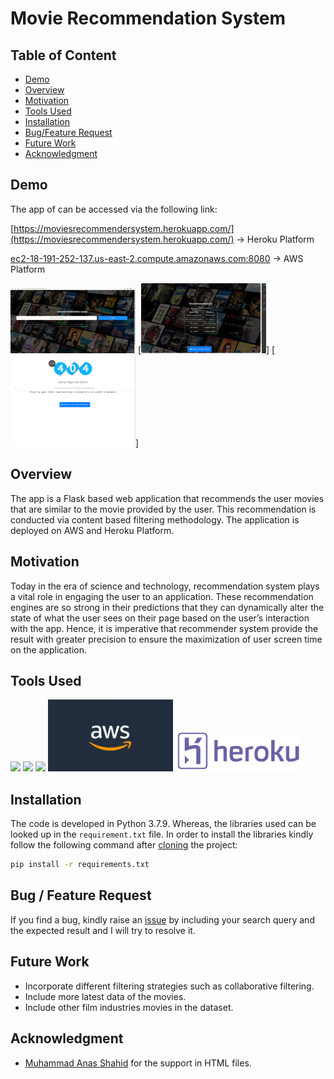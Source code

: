 # Movie Recommendation System

## Table of Content

* [Demo](#Demo)
* [Overview](#Overview)
* [Motivation](#Motivation)
* [Tools Used](#Tools-Used)
* [Installation](#Installation)
* [Bug/Feature Request](##bug---feature-request)
* [Future Work](#Future-Work)
* [Acknowledgment](#Acknowledgment)


## Demo
The app of can be accessed via the following link:

[https://moviesrecommendersystem.herokuapp.com/](https://moviesrecommendersystem.herokuapp.com/) -> Heroku Platform

[ec2-18-191-252-137.us-east-2.compute.amazonaws.com:8080](ec2-18-191-252-137.us-east-2.compute.amazonaws.com:8080) -> AWS Platform

[<img target="_blank" src="/Pictures/mainpage.PNG" width=200>](https://moviesrecommendersystem.herokuapp.com/)
[<img target="_blank" src="/Pictures/positivepage.PNG" width=200>]
[<img target="_blank" src="/Pictures/negativepage.PNG" width=200>]




## Overview
The app is a Flask based web application that recommends the user movies that are similar to the movie provided by the user. This recommendation is conducted via content based filtering methodology. The application is deployed on AWS and Heroku Platform. 

## Motivation
Today in the era of science and technology, recommendation system plays a vital role in engaging the user to an application. These recommendation engines are so strong in their predictions that they can dynamically alter the state of what the user sees on their page based on the user’s interaction with the app. Hence, it is imperative that recommender system provide the result with greater precision to ensure the maximization of user screen time on the application. 

## Tools Used

[<img target="_blank" src="https://flask.palletsprojects.com/en/1.1.x/_images/flask-logo.png" width=170>](https://flask.palletsprojects.com/en/1.1.x/) 
[<img target="_blank" src="https://number1.co.za/wp-content/uploads/2017/10/gunicorn_logo-300x85.png" width=280>](https://gunicorn.org) 
[<img target="_blank" src="https://scikit-learn.org/stable/_static/scikit-learn-logo-small.png" width=200>](https://scikit-learn.org/stable/) 
[<img target="_blank" src="/Pictures/AWS.png" width=200>](https://aws.amazon.com) 
[<img target="_blank" src="/Pictures/Heroku.jpg" width=200>](https://www.heroku.com) 

## Installation

The code is developed in Python 3.7.9. Whereas, the libraries used can be looked up in the `requirement.txt` file. In order to install the libraries kindly follow the following command after [cloning](https://www.howtogeek.com/451360/how-to-clone-a-github-repository/) the project:

```bash
pip install -r requirements.txt
```

## Bug / Feature Request

If you find a bug, kindly raise an [issue](https://github.com/msaad1311/Hollywood-Movie-Recommender/issues) by including your search query and the expected result and I will try to resolve it. 

## Future Work

* Incorporate different filtering strategies such as collaborative filtering.
* Include more latest data of the movies.
* Include other film industries movies in the dataset.

## Acknowledgment 

* [Muhammad Anas Shahid](https://github.com/Anasshahidd21) for the support in HTML files.
